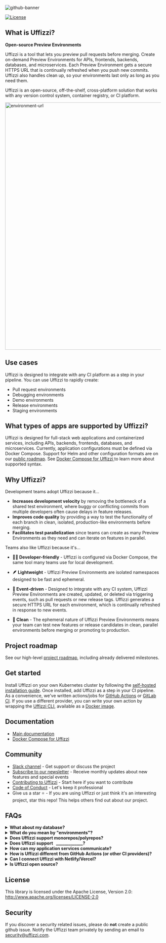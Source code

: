 
![github-banner](https://user-images.githubusercontent.com/7218230/191119628-4d39c65d-465f-4011-9370-d53d7b54d8cc.png)

[![License](https://img.shields.io/badge/License-Apache%202.0-blue.svg)](https://opensource.org/licenses/Apache-2.0)

## What is Uffizzi?

**Open-source Preview Environments**

Uffizzi is a tool that lets you preview pull requests before merging. Create on-demand Preview Environments for APIs, frontends, backends, databases, and microservices. Each Preview Environment gets a secure HTTPS URL that is continually refreshed when you push new commits. Uffizzi also handles clean up, so your environments last only as long as you need them.  

Uffizzi is an open-source, off-the-shelf, cross-platform solution that works with any version control system, container registry, or CI platform.

<img width="800" alt="environment-url" src="https://user-images.githubusercontent.com/7218230/193065914-0226f551-5806-4185-8ffb-0b671a487e2d.png">

## Use cases

Uffizzi is designed to integrate with any CI platform as a step in your pipeline. You can use Uffizzi to rapidly create:  

- Pull request environments  
- Debugging environments  
- Demo environments  
- Release environments
- Staging environments  

## What types of apps are supported by Uffizzi?

Uffizzi is designed for full-stack web applications and containerized services, including APIs, backends, frontends, databases, and microservices. Currently, application configurations must be defined via Docker Compose. Support for Helm and other configuration formats are on our [public roadmap](https://github.com/orgs/UffizziCloud/projects/2/views/1?layout=board). See [Docker Compose for Uffizzi ](https://docs.uffizzi.com/references/compose-spec/) to learn more about supported syntax.

## Why Uffizzi?

Development teams adopt Uffizzi because it... 
- **Increases development velocity** by removing the bottleneck of a shared test environment, where buggy or conflicting commits from multiple developers often cause delays in feature releases. 
- **Improves code quality** by providing a way to test the functionality of each branch in clean, isolated, production-like environments before merging.  
- **Facilitates test parallelization** since teams can create as many Preview Environments as they need and can iterate on features in parallel.

Teams also like Uffizzi because it's...  

- **👩‍💻 Developer-friendly** - Uffizzi is configured via Docker Compose, the same tool many teams use for local development.

- **🪶 Lightweight** - Uffizzi Preview Environments are isolated namespaces designed to be fast and ephemeral.

- **🔁 Event-driven** - Designed to integrate with any CI system, Uffizzi Preview Environments are created, updated, or deleted via triggering events, such as pull requests or new release tags. Uffizzi generates a secure HTTPS URL for each environment, which is continually refreshed in response to new events.

- **🧼 Clean** - The ephemeral nature of Uffizzi Preview Environments means your team can test new features or release candidates in clean, parallel environments before merging or promoting to production.

## Project roadmap

See our high-level [project roadmap](https://github.com/orgs/UffizziCloud/projects/2/views/1?layout=board), including already delivered milestones.

## Get started

Install Uffizzi on your own Kubernetes cluster by following the [self-hosted installation guide](INSTALL.md). Once installed, add Uffizzi as a step in your CI pipeline. As a convenience, we've written actions/jobs for [GitHub Actions](https://github.com/UffizziCloud/uffizzi_app/tree/develop/ci/github-actions) or [GitLab CI](https://github.com/UffizziCloud/uffizzi_app/tree/develop/ci/gitlab). If you use a different provider, you can write your own action by wrapping the [Uffizzi CLI](https://github.com/UffizziCloud/uffizzi_cli), available as a [Docker image](https://hub.docker.com/r/uffizzi/cli).

## Documentation
- [Main documentation](https://docs.uffizzi.com)
- [Docker Compose for Uffizzi ](https://docs.uffizzi.com/references/compose-spec/)

## Community

- [Slack channel](https://join.slack.com/t/uffizzi/shared_invite/zt-ffr4o3x0-J~0yVT6qgFV~wmGm19Ux9A) - Get support or discuss the project  
- [Subscribe to our newsletter](http://eepurl.com/hsws0b) - Receive monthly updates about new features and special events  
- [Contributing to Uffizzi](CONTRIBUTING.md) - Start here if you want to contribute
- [Code of Conduct](CODE_OF_CONDUCT.md) - Let's keep it professional
- Give us a star ⭐️ - If you are using Uffizzi or just think it's an interesting project, star this repo! This helps others find out about our project.

## FAQs
<details><summary><b>What about my database?</b></summary>
<p>All services defined by your Docker Compose file are deployed to Preview Environments as containers—this includes databases, caches, and other datastores. This means that even if you use a managed database service like Amazon RDS for production, you should use a database <i>image</i> in your Compose (See <a href="https://github.com/UffizziCloud/quickstart/blob/fc0afa8c7b62c342bdf5fda8f5dc5b25c7a23dab/docker-compose.uffizzi.yml#L14-L23">this example</a> that uses a <code>postgres</code> image from Docker Hub).</p>

<p>If your application requires test data, you will need to seed your database when your Preview Environment is created. Here are two methods for seeding databases:</p>
<ol>
  <li>(Recommended) Have your application perform a data migration on start-up. You can add a conditional to do this only if the database is uninitialized.</li>
  <li>Bundle test data into the database image itself. This method is only recommended for small datasets (< 50MB), as it will increase the size of your image and deployment times.</li>
</ol>
</details>

<details><summary><b>What do you mean by "environments"?</b></summary>
Uffizzi Preview Environments are built on top of Kubernetes. Uffizzi performs a translation from Compose to Kubernetes, where your application is deployed as a Pod to an isolated Namespace within a cluster. This level of abstraction helps reduce a team's infrastructure footprint and associated overhead. Uffizzi also creates a unique domain for each Preview Environment and handles TLS certificates. Each Preview Environment exposes one ingress service that can receive HTTPS traffic. Every service defined by your Compose can communicate on an internal network via <code>localhost:port</code>. Application instances that belong to different Preview Environments may only communicate via the public Internet. See the <a href="https://github.com/UffizziCloud/uffizzi_app/blob/develop/INSTALL.md">self-hosted installation guide</a> for more architecture details.
</details>

<details><summary><b>Does Uffizzi support monorepos/polyrepos?</b></summary>
Yes. Your CI pipeline will typically include a series of <code>build</code>/<code>push</code> steps for each of the components of your application. Uffizzi just needs to know the fully qualified container registry URL for where to find these built images.
</details>

<details><summary><b>Does Uffizzi support &nbsp; _____________?</b></summary>
Uffizzi is container-centric and primarily designed for web languages. In general, if your application can be containerized, described with Docker Compose, and accepts HTTP traffic, Uffizzi can preview it.
</details>

<details><summary><b>How can my application services communicate?</b></summary>
Just like when you run <code>docker-compose up</code> locally, all the <code>services</code> defined in your Compose share a local network and can communicate via <code>localhost:port</code>. Application instances that belong to different Preview Environments may only communicate via the public Internet.
</details>

<details><summary><b>How is Uffizzi different from GitHub Actions (or other CI providers)?</b></summary>
Uffizzi does not replace GitHub Actions or any other CI provider. Uffizzi previews are meant to be added as a step in your existing CI pipeline, after your container images are built and pushed to a container registry.
</details>

<details><summary><b>Can I connect Uffizzi with Netlify/Vercel?</b></summary>
Yes. While Uffizzi supports full-stack previews, some users who already leverage frontend platforms like <a href="https://www.netlify.com">Netlify</a> or <a href="https://vercel.com">Vercel</a> want to add Uffizzi previews for their APIs/backend. For help configuring this scenario see:  
<ul>
  <li><a href="https://github.com/UffizziCloud/netlify-uffizzi-previews">Netlify + Uffizzi</a></li>  
  <li><a href="https://github.com/UffizziCloud/foodadvisor">Vercel + Uffizzi</a></li>
</ul>
</details>

<details><summary><b>Is Uffizzi open source?</b></summary>
Yes. If you have access to a Kubernetes cluster, you can install Uffizzi via Helm. Follow the <a href="https://github.com/UffizziCloud/uffizzi_app/blob/develop/INSTALL.md">self-hosted installation guide</a>.
</details>

## License

This library is licensed under the Apache License, Version 2.0: http://www.apache.org/licenses/LICENSE-2.0

## Security

If you discover a security related issues, please do **not** create a public github issue. Notify the Uffizzi team privately by sending an email to security@uffizzi.com.

